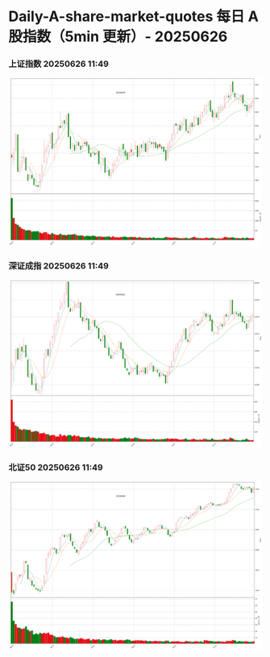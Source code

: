 
# Daily-A-share-market-quotes 每日 A 股指数（5min 更新）- 20250626

### 上证指数 20250626 11:49
![](./fig/2025/6/20250626-sh000001.png)

### 深证成指 20250626 11:49
![](./fig/2025/6/20250626-sz399001.png)

### 北证50 20250626 11:49
![](./fig/2025/6/20250626-bj899050.png)
